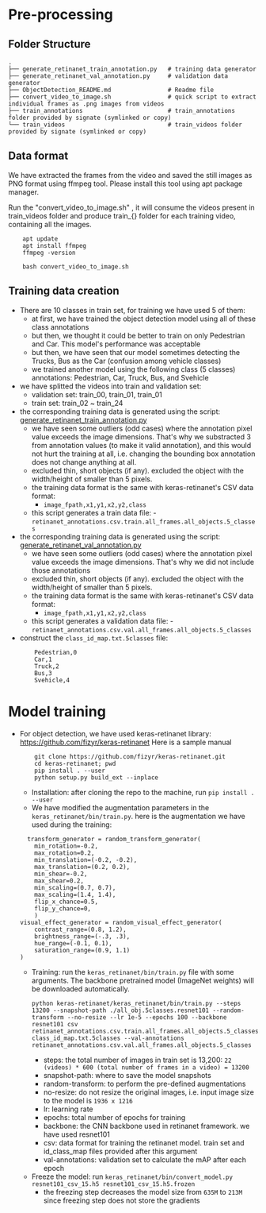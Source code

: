 # Pre-processing
## Folder Structure
    .
    ├── generate_retinanet_train_annotation.py   # training data generator
    ├── generate_retinanet_val_annotation.py     # validation data generator
    ├── ObjectDetection_README.md                # Readme file
    ├── convert_video_to_image.sh                # quick script to extract individual frames as .png images from videos
    ├── train_annotations                        # train_annotations folder provided by signate (symlinked or copy)
    └── train_videos                             # train_videos folder provided by signate (symlinked or copy)

## Data format
We have extracted the frames from the video and saved the still images as PNG format using ffmpeg tool. Please install this tool using apt package manager. 

Run the "convert_video_to_image.sh" , it will consume the videos present in train_videos folder and produce train_{} folder for each training video, containing all the images.
```
    apt update
    apt install ffmpeg
    ffmpeg -version

    bash convert_video_to_image.sh
```

## Training data creation
- There are 10 classes in train set, for training we have used 5 of them: 
    - at first, we have trained the object detection model using all of these class annotations
    - but then, we thought it could be better to train on only Pedestrian and Car. This model's performance was acceptable
    - but then, we have seen that our model sometimes detecting the Trucks, Bus as the Car (confusion among vehicle classes)
    - we trained another model using the following class (5 classes) annotations: Pedestrian, Car, Truck, Bus, and Svehicle
- we have splitted the videos into train and validation set:
    - validation set: train_00, train_01, train_01
    - train set: train_02 ~ train_24
- the corresponding training data is generated using the script: [generate_retinanet_train_annotation.py](generate_retinanet_train_annotation.py)
    - we have seen some outliers (odd cases) where the annotation pixel value exceeds the image dimensions. That's why we substracted 3 from annotation values (to make it valid annotation), and this would not hurt the training at all, i.e. changing the bounding box annotation does not change anything at all.
    - excluded thin, short objects (if any). excluded the object with the width/height of smaller than 5 pixels.
    - the training data format is the same with keras-retinanet's CSV data format:
        - ```image_fpath,x1,y1,x2,y2,class```
    - this script generates a train data file:
            - ```retinanet_annotations.csv.train.all_frames.all_objects.5_classes```
- the corresponding training data is generated using the script: [generate_retinanet_val_annotation.py](generate_retinanet_val_annotation.py)
    - we have seen some outliers (odd cases) where the annotation pixel value exceeds the image dimensions. That's why we did not include those annotations
    - excluded thin, short objects (if any). excluded the object with the width/height of smaller than 5 pixels.
    - the training data format is the same with keras-retinanet's CSV data format:
        - ```image_fpath,x1,y1,x2,y2,class```
    - this script generates a validation data file:
            - ```retinanet_annotations.csv.val.all_frames.all_objects.5_classes```
- construct the `class_id_map.txt.5classes` file:
    ```
        Pedestrian,0
        Car,1
        Truck,2
        Bus,3
        Svehicle,4
    ```

# Model training
- For object detection, we have used keras-retinanet library: https://github.com/fizyr/keras-retinanet
    Here is a sample manual
    ```
        git clone https://github.com/fizyr/keras-retinanet.git
        cd keras-retinanet; pwd
        pip install . --user
        python setup.py build_ext --inplace
    ```
    - Installation: after cloning the repo to the machine, run `pip install . --user` 
    - We have modified the augmentation parameters in the `keras_retinanet/bin/train.py`. here is the augmentation we have used during the training:
    ```
      transform_generator = random_transform_generator(
        min_rotation=-0.2,
        max_rotation=0.2,
        min_translation=(-0.2, -0.2),
        max_translation=(0.2, 0.2),
        min_shear=-0.2,
        max_shear=0.2,
        min_scaling=(0.7, 0.7),
        max_scaling=(1.4, 1.4),
        flip_x_chance=0.5,
        flip_y_chance=0,
        )
    visual_effect_generator = random_visual_effect_generator(
        contrast_range=(0.8, 1.2),
        brightness_range=(-.3, .3),
        hue_range=(-0.1, 0.1),
        saturation_range=(0.9, 1.1)
    )
    ```

    - Training: run the `keras_retinanet/bin/train.py` file with some arguments. The backbone pretrained model (ImageNet weights) will be downloaded automatically. 
        ```
        python keras-retinanet/keras_retinanet/bin/train.py --steps 13200 --snapshot-path ./all_obj.5classes.resnet101 --random-transform --no-resize --lr 1e-5 --epochs 100 --backbone resnet101 csv retinanet_annotations.csv.train.all_frames.all_objects.5_classes class_id_map.txt.5classes --val-annotations retinanet_annotations.csv.val.all_frames.all_objects.5_classes
      ```
        - steps: the total number of images in train set is 13,200: `22 (videos) * 600 (total number of frames in a video) = 13200`
        - snapshot-path: where to save the model snapshots
        - random-transform: to perform the pre-defined augmentations
        - no-resize: do not resize the original images, i.e. input image size to the model is `1936 x 1216`
        - lr: learning rate
        - epochs: total number of epochs for training
        - backbone: the CNN backbone used in retinanet framework. we have used resnet101
        - csv: data format for training the retinanet model. train set and id_class_map files provided after this argument
        - val-annotations: validation set to calculate the mAP after each epoch
    - Freeze the model: run `keras_retinanet/bin/convert_model.py resnet101_csv_15.h5 resnet101_csv_15.h5.frozen`
        - the freezing step decreases the model size from `635M` to `213M` since freezing step does not store the gradients
     
